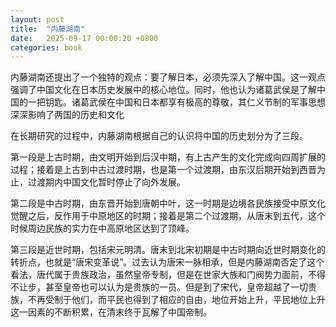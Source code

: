 ```yaml
---
layout: post
title:  "内藤湖南"
date:   2025-09-17 00:00:20 +0800
categories: book
---
```

内藤湖南还提出了一个独特的观点：要了解日本，必须先深入了解中国。这一观点强调了中国文化在日本历史发展中的核心地位。同时，他也认为诸葛武侯是了解中国的一把钥匙。诸葛武侯在中国和日本都享有极高的尊敬，其仁义节制的军事思想深深影响了两国的历史和文化  

在长期研究的过程中，内藤湖南根据自己的认识将中国的历史划分为了三段。

第一段是上古时期，由文明开始到后汉中期，有上古产生的文化完成向四周扩展的过程；接着是上古到中古过渡时期，也是第一个过渡期，由东汉后期开始到西晋为止，过渡期内中国文化暂时停止了向外发展。

第二段是中古时期，由东晋开始到唐朝中叶，这一时期是边境各民族接受中原文化觉醒之后，反作用于中原地区的时期；接着是第二个过渡期，从唐末到五代，这个时候周边民族的实力在中高原地区达到了顶峰。

第三段是近世时期，包括宋元明清。唐末到北宋初期是中古时期向近世时期变化的转折点，也就是“唐宋变革说”。过去认为唐宋一脉相承，但是内藤湖南否定了这个看法，唐代属于贵族政治，虽然皇帝专制，但是在世家大族和门阀势力面前，不得不让步，甚至皇帝也可以认为是贵族的一员。但是到了宋代，皇帝超越了一切贵族，不再受制于他们，而平民也得到了相应的自由，地位开始上升，平民地位上升这一因素的不断积累，在清末终于瓦解了中国帝制。

 







